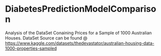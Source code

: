 # DiabetesPredictionModelComparison

Analysis of the DataSet Conaining Prices for a Sample of 1000 Australian Houses. DataSet Source can be found @ https://www.kaggle.com/datasets/thedevastator/australian-housing-data-1000-properties-sampled
